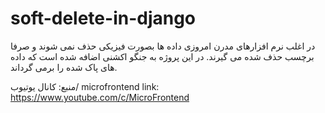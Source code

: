# soft-delete-in-django
در اغلب نرم افزارهای مدرن امروزی داده ها بصورت فیزیکی حذف نمی شوند و صرفا برچسب حذف شده می گیرند. در این پروژه به جنگو اکشنی اضافه شده است که داده های پاک شده را برمی گرداند.

منبع: کانال یوتیوب/ microfrontend
link: https://www.youtube.com/c/MicroFrontend
